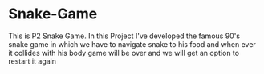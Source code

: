 # Snake-Game
This is P2 Snake Game. In this Project I've developed the famous 90's snake game in which we have to navigate snake to his food and when ever it collides with his body game will be over and we will get an option to restart it again
